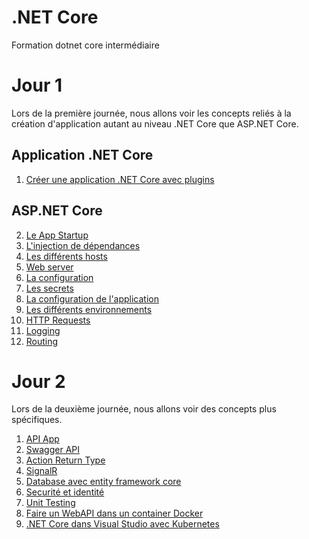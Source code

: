 # .NET Core
Formation dotnet core intermédiaire

# Jour 1
Lors de la première journée, nous allons voir les concepts reliés à la création d'application autant au niveau .NET Core que ASP<i></i>.NET Core.

## Application .NET Core
1. [Créer une application .NET Core avec plugins](Jour1/1-Plugins/README.md)

## ASP<i></i>.NET Core
2. [Le App Startup](Jour1/2%20-%20Startup/README.md)
3. [L'injection de dépendances](Jour1/3%20-%20Injection%20de%20dépendances/README.md)
4. [Les différents hosts](Jour1/4%20-%20Hosts/README.md)
5. [Web server](Jour1/5%20-%20Web%20Server/README.md)
6. [La configuration](Jour1/6%20-%20Configuration/README.md)
7. [Les secrets](Jour1/7%20-%20Secrets/README.md)
8. [La configuration de l'application](Jour1/8%20-%20Configurations/README.md)
9. [Les différents environnements](Jour1/9%20-%20Environnements/README.md)
10. [HTTP Requests](Jour1/10%20-%20HTTP%20Requests/README.md)
11. [Logging](Jour1/11%20-%20Logging/README.md)
12. [Routing](Jour1/12%20-%20Routing/README.md)

# Jour 2
Lors de la deuxième journée, nous allons voir des concepts plus spécifiques.

1. [API App](Jour2/1%20-%20API%20App/README.md)
2. [Swagger API](Jour2/2%20-%20Swagger/README.md)
3. [Action Return Type](Jour2/3%20-%20Action%20Return%20Type/README.md)
4. [SignalR](Jour2/4%20-%20SignalR/README.md)
5. [Database avec entity framework core](Jour2/5%20-%20Database%20avec%20Entity%20Framework%20Core/README.md)
6. [Securité et identité](Jour2/6%20-%20Securité%20et%20identité/README.md)
7. [Unit Testing](Jour2/7%20-%20Unit%20Testing/README.md)
8. [Faire un WebAPI dans un container Docker](Jour2/8%20-%20Kubernetes/README.md)
9. [.NET Core dans Visual Studio avec Kubernetes](Jour2/9%20-%20WebAPI%20dans%20Docker/README.md)
